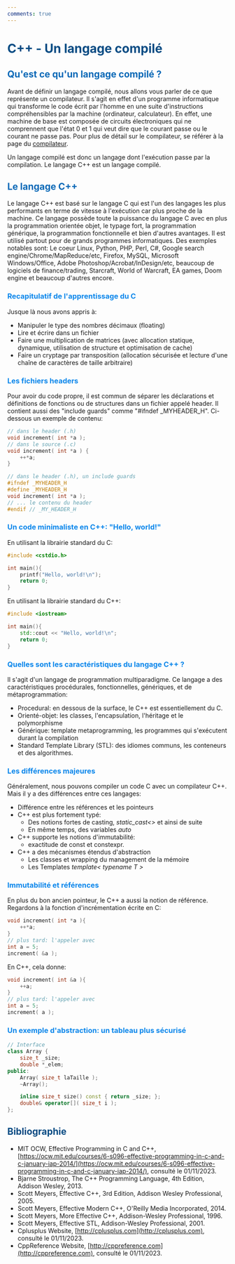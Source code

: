 ```yaml
---
comments: true
---
```


# <span style="color:#074b83"> C++ - Un langage compilé </span>

## <span style="color:#0a69b7"> Qu'est ce qu'un langage compilé ?</span>

Avant de définir un langage compilé, nous allons vous parler de ce que représente un compilateur.
Il s'agit en effet d'un programme informatique qui transforme le code écrit par l'homme en une suite d'instructions compréhensibles par la machine (ordinateur, calculateur). En effet, une machine de base est composée de circuits électroniques qui ne comprennent que l'état 0 et 1 qui veut dire que le courant passe ou le courant ne passe pas. Pour plus de détail sur le compilateur, se référer à la page du [compilateur](../tools/compiler.md).

Un langage compilé est donc un langage dont l'exécution passe par la compilation. Le langage C++ est un langage compilé.

## <span style="color:#0a69b7"> Le langage C++ </span>

Le langage C++ est basé sur le langage C qui est l'un des langages les plus performants en terme de vitesse à l'exécution car plus proche de la machine. Ce langage possède toute la puissance du langage C avec en plus la programmation orientée objet, le typage fort, la programmation générique, la programmation fonctionnelle et bien d'autres avantages. Il est utilisé partout pour de grands programmes informatiques. Des exemples notables sont: Le coeur Linux, Python, PHP, Perl, C#, Google search engine/Chrome/MapReduce/etc, Firefox, MySQL, Microsoft Windows/Office, Adobe Photoshop/Acrobat/InDesign/etc, beaucoup de logiciels de finance/trading, Starcraft, World of Warcraft, EA games, Doom engine et beaucoup d'autres encore.

### <span style="color:#0c87eb"> Recapitulatif de l'apprentissage du C </span>

Jusque là nous avons appris à:

* Manipuler le type des nombres décimaux (floating)
* Lire et écrire dans un fichier
* Faire une multiplication de matrices (avec allocation statique, dynamique, utilisation de structure et optimisation de cache)
* Faire un cryptage par transposition (allocation sécurisée et lecture d'une chaîne de caractères de taille arbitraire)

### <span style="color:#0c87eb"> Les fichiers headers </span>

Pour avoir du code propre, il est commun de séparer les déclarations et définitions de fonctions ou de structures dans un fichier appelé header. Il contient aussi des "include guards" comme "#ifndef _MYHEADER_H". Ci-dessous un exemple de contenu:

```c
// dans le header (.h)
void increment( int *a );
// dans le source (.c)
void increment( int *a ) {
    ++*a;
}

// dans le header (.h), un include guards
#ifndef _MYHEADER_H
#define _MYHEADER_H
void increment( int *a );
// ... le contenu du header
#endif // _MY_HEADER_H
```

### <span style="color:#0c87eb"> Un code minimaliste en C++: "Hello, world!" </span>

En utilisant la librairie standard du C:

```cpp
#include <cstdio.h>

int main(){
    printf("Hello, world!\n");
    return 0;    
}
```

En utilisant la librairie standard du C++:

```cpp
#include <iostream>

int main(){
    std::cout << "Hello, world!\n";
    return 0;
}
```

### <span style="color:#0c87eb"> Quelles sont les caractéristiques du langage C++ ? </span>

Il s'agit d'un langage de programmation multiparadigme. Ce langage a des caractéristiques procédurales, fonctionnelles, génériques, et de métaprogrammation:

* Procedural: en dessous de la surface, le C++ est essentiellement du C.
* Orienté-objet: les classes, l'encapsulation, l'héritage et le polymorphisme
* Générique: template metaprogramming, les programmes qui s'exécutent durant la compilation
* Standard Template Library (STL): des idiomes communs, les conteneurs et des algorithmes.

### <span style="color:#0c87eb"> Les différences majeures </span>

Généralement, nous pouvons compiler un code C avec un compilateur C++. Mais il y a des différences entre ces langages:

* Différence entre les références et les pointeurs
* C++ est plus fortement typé:
    * Des notions fortes de casting, _static_cast<>_ et ainsi de suite
    * En même temps, des variables $auto$
* C++ supporte les notions d'immutabilité:
    * exactitude de const et constexpr.
* C++ a des mécanismes étendus d'abstraction
    * Les classes et wrapping du management de la mémoire
    * Les Templates _template< typename T >_

### <span style="color:#0c87eb"> Immutabilité et références </span>

En plus du bon ancien pointeur, le C++ a aussi la notion de référence. Regardons à la fonction
d'incrémentation écrite en C:

```c
void increment( int *a ){
    ++*a;
}
// plus tard: l'appeler avec
int a = 5;
increment( &a );
```

En C++, cela donne:

```cpp
void increment( int &a ){
    ++a;
}
// plus tard: l'appeler avec
int a = 5;
increment( a );
```

### <span style="color:#0c87eb"> Un exemple d'abstraction: un tableau plus sécurisé </span>

```cpp
// Interface
class Array {
    size_t _size;
    double *_elem;
public:
    Array( size_t laTaille );
    ~Array();

    inline size_t size() const { return _size; };
    double& operator[]( size_t i );
};
```

## <span style="color:#074b83">Bibliographie</span>

* MIT OCW, Effective Programming in C and C++, [https://ocw.mit.edu/courses/6-s096-effective-programming-in-c-and-c-january-iap-2014/](https://ocw.mit.edu/courses/6-s096-effective-programming-in-c-and-c-january-iap-2014/), consulté le 01/11/2023.
* Bjarne Stroustrop, The C++ Programming Language, 4th Edition, Addison Wesley, 2013.
* Scott Meyers, Effective C++, 3rd Edition, Addison Wesley Professional, 2005.
* Scott Meyers, Effective Modern C++, O'Reilly Media Incorporated, 2014.
* Scott Meyers, More Effective C++, Addison-Wesley Professional, 1996.
* Scott Meyers, Effective STL, Addison-Wesley Professional, 2001.
* Cplusplus Website, [http://cplusplus.com](http://cplusplus.com), consulté le 01/11/2023.
* CppReference Website, [http://cppreference.com](http://cppreference.com), consulté le 01/11/2023.

